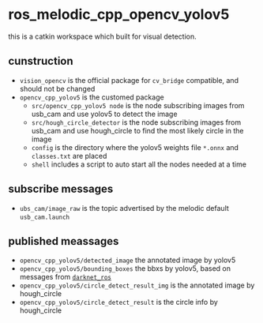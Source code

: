 # ros_melodic_cpp_opencv_yolov5
this is a catkin workspace which built for visual detection.

## cunstruction
+ `vision_opencv` is the official package for `cv_bridge` compatible, and should not be changed
+ `opencv_cpp_yolov5` is the customed package
  + `src/opencv_cpp_yolov5 node` is the node subscribing images from usb_cam and use yolov5 to detect the image
  + `src/hough_circle_detector` is the node subscribing images from usb_cam and use hough_circle to find the most likely circle in the image
  + `config` is the directory where the yolov5 weights file `*.onnx` and `classes.txt` are placed
  + `shell` includes a script to auto start all the nodes needed at a time

## subscribe messages
+ `ubs_cam/image_raw` is the topic advertised by the melodic default `usb_cam.launch` 

## published meassages
+ `opencv_cpp_yolov5/detected_image`  the annotated image by yolov5
+ `opencv_cpp_yolov5/bounding_boxes` the bbxs by yolov5, based on messages from [`darknet_ros`](https://github.com/leggedrobotics/darknet_ros)
+ `opencv_cpp_yolov5/circle_detect_result_img` is the annotated image by hough_circle
+ `opencv_cpp_yolov5/circle_detect_result` is the circle info by hough_circle

